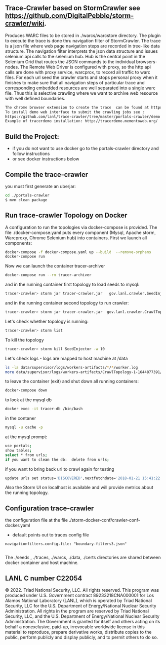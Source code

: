 ## Trace-Crawler  based on StormCrawler see https://github.com/DigitalPebble/storm-crawler/wiki. 
Produces WARC files to be stored in ./warcs/warcstore directory.
The plugin to execute the trace  is done thru navigation filter of StormCrawler.
The trace is a json file where web page navigation steps are recorded in tree-like data structure.
The navigation filter interprets the json data structure and issues selenium api calls to the selenium hub. Hub is the central point in the Selenium Grid that routes the JSON  commands to the individual browsers-nodes. The Remote Web Driver is configured with proxy, so the http api calls are done with  proxy service, warcprox, to record all traffic to warc files. 
For each url seed the crawler starts and stops personal proxy when it finishes to make sure that all navigation steps of particular trace and corresponding embedded resources are well separated into a single warc file. Thus this is selective crawling where we want to archive web resource with well defined boundaries.
``` sh
The chrome browser extension to create the trace  can be found at https://github.com/mementoweb/tracer-extension
To install demo web interface to submit the crawling jobs see :
https://github.com/lanl/trace-crawler/tree/master/portals-crawler/demo
Example of tracerdemo installation: http://tracerdemo.mementoweb.org/
``` 
## Build the Project:
* if you do not want to use docker go to the portals-crawler directory and follow instructions 
* or see docker instructions below
 
## Compile the trace-crawler

 you must first generate an uberjar:

``` sh
cd ./portals-crawler
$ mvn clean package
```   



## Run trace-crawler Topology on Docker
A configuration to run the topologies via docker-compose is provided. 
The file ./docker-compose.yaml puts every component (Mysql, Apache storm, Warcproxy, Chrome Selenium hub) into  containers.
First we launch all components:



``` sh
docker-compose -f docker-compose.yaml up --build  --remove-orphans
docker-compose run

```
Now we can launch the container tracer-archiver
``` sh
docker-compose run --rm tracer-archiver
```
and in the running container first  topology to load seeds to mysql:
``` sh
tracer-crawler> storm jar tracer-crawler.jar   gov.lanl.crawler.SeedInjector /seeds seedswithtraces.txt   -conf crawler-conf-docker.yaml
```
and in the running container second  topology to run crawler:
``` sh
tracer-crawler> storm jar tracer-crawler.jar  gov.lanl.crawler.CrawlTopology -conf crawler-conf-docker.yaml
```

Let's check whether topology is running:
``` sh
tracer-crawler> storm list
```
To kill the topology
``` sh
tracer-crawler> storm kill SeedInjector -w 10
```
Let's check logs - logs are mapped to host machine at /data
``` sh
ls -la data/supervisor/logs/workers-artifacts/*/*/worker.log
more data/supervisor/logs/workers-artifacts/CrawlTopology-1-1644877391/6700/worker.log
```
to leave the container (exit) and shut down all running containers:
``` sh
docker-compose down
```

to look at the mysql db
``` sh
docker exec -it tracer-db /bin/bash
```
in the contaner
``` sh
mysql -u cache -p 
```
at  the mysql prompt:
``` sh
use portals;
show tables;
select * from urls;
if you want to clean the db:  delete from urls;
```
if you want to bring back url to crawl again  for testing 
``` sh
update urls set status='DISCOVERED',nextfetchdate='2018-01-21 15:41:22' where url='https://wormbase.org/species/c_elegans/gene/WBGene00006604#0-9g-3';
```
Also the Storm UI on localhost is available and will provide metrics about the running topology.
## Configuration trace-crawler
the  configuration file at  the file ./storm-docker-conf/crawler-conf-docker.yaml 
* default points out to traces config file
``` 
navigationfilters.config.file: "boundary-filters3.json"
  
```
The ./seeds , ./traces, ./warcs, ./data, ./certs directories are shared between docker container and host machine. 
## LANL C number C22054
© 2022. Triad National Security, LLC. All rights reserved.
This program was produced under U.S. Government contract 89233218CNA000001 for Los Alamos
National Laboratory (LANL), which is operated by Triad National Security, LLC for the U.S.
Department of Energy/National Nuclear Security Administration. All rights in the program are
reserved by Triad National Security, LLC, and the U.S. Department of Energy/National Nuclear
Security Administration. The Government is granted for itself and others acting on its behalf a
nonexclusive, paid-up, irrevocable worldwide license in this material to reproduce, prepare
derivative works, distribute copies to the public, perform publicly and display publicly, and to permit
others to do so.
